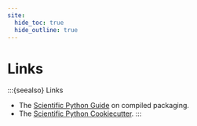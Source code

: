 ```yaml
---
site:
  hide_toc: true
  hide_outline: true
---
```


# Links

:::{seealso} Links

- The [Scientific Python Guide](https://learn.scientific-python.org/development/guides/packaging-compiled) on compiled packaging.
- The [Scientific Python Cookiecutter](https://github.com/scientific-python/cookie).
  :::
